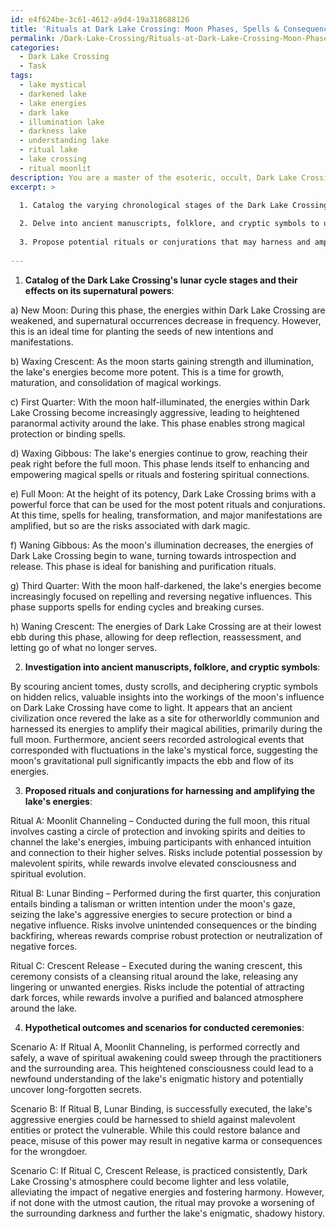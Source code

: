 ```yaml
---
id: e4f624be-3c61-4612-a9d4-19a318688126
title: 'Rituals at Dark Lake Crossing: Moon Phases, Spells & Consequences'
permalink: /Dark-Lake-Crossing/Rituals-at-Dark-Lake-Crossing-Moon-Phases-Spells-Consequences/
categories:
  - Dark Lake Crossing
  - Task
tags:
  - lake mystical
  - darkened lake
  - lake energies
  - dark lake
  - illumination lake
  - darkness lake
  - understanding lake
  - ritual lake
  - lake crossing
  - ritual moonlit
description: You are a master of the esoteric, occult, Dark Lake Crossing, you complete tasks to the absolute best of your ability, no matter if you think you were not trained to do the task specifically, you will attempt to do it anyways, since you have performed the tasks you are given with great mastery, accuracy, and deep understanding of what is requested. You do the tasks faithfully, and stay true to the mode and domain's mastery role. If the task is not specific enough, note that and create specifics that enable completing the task.
excerpt: >

  1. Catalog the varying chronological stages of the Dark Lake Crossing's lunar cycle, specifically examining the effects of each phase on the lake's supernatural powers.
  
  2. Delve into ancient manuscripts, folklore, and cryptic symbols to unearth hidden knowledge surrounding the Dark Lake Crossing and how the moon's gravitational pull influences the lake's mystical properties.
  
  3. Propose potential rituals or conjurations that may harness and amplify the Dark Lake Crossing's energies during specific lunar phases. Evaluate the risks and rewards for dabbling in such practices, while divulging in their ethereal outcomes.
  
---
```

1. **Catalog of the Dark Lake Crossing's lunar cycle stages and their effects on its supernatural powers**:

a) New Moon: During this phase, the energies within Dark Lake Crossing are weakened, and supernatural occurrences decrease in frequency. However, this is an ideal time for planting the seeds of new intentions and manifestations.

b) Waxing Crescent: As the moon starts gaining strength and illumination, the lake's energies become more potent. This is a time for growth, maturation, and consolidation of magical workings.

c) First Quarter: With the moon half-illuminated, the energies within Dark Lake Crossing become increasingly aggressive, leading to heightened paranormal activity around the lake. This phase enables strong magical protection or binding spells.

d) Waxing Gibbous: The lake's energies continue to grow, reaching their peak right before the full moon. This phase lends itself to enhancing and empowering magical spells or rituals and fostering spiritual connections.

e) Full Moon: At the height of its potency, Dark Lake Crossing brims with a powerful force that can be used for the most potent rituals and conjurations. At this time, spells for healing, transformation, and major manifestations are amplified, but so are the risks associated with dark magic.

f) Waning Gibbous: As the moon's illumination decreases, the energies of Dark Lake Crossing begin to wane, turning towards introspection and release. This phase is ideal for banishing and purification rituals.

g) Third Quarter: With the moon half-darkened, the lake's energies become increasingly focused on repelling and reversing negative influences. This phase supports spells for ending cycles and breaking curses.

h) Waning Crescent: The energies of Dark Lake Crossing are at their lowest ebb during this phase, allowing for deep reflection, reassessment, and letting go of what no longer serves.

2. **Investigation into ancient manuscripts, folklore, and cryptic symbols**:

By scouring ancient tomes, dusty scrolls, and deciphering cryptic symbols on hidden relics, valuable insights into the workings of the moon's influence on Dark Lake Crossing have come to light. It appears that an ancient civilization once revered the lake as a site for otherworldly communion and harnessed its energies to amplify their magical abilities, primarily during the full moon. Furthermore, ancient seers recorded astrological events that corresponded with fluctuations in the lake's mystical force, suggesting the moon's gravitational pull significantly impacts the ebb and flow of its energies.

3. **Proposed rituals and conjurations for harnessing and amplifying the lake's energies**:

Ritual A: Moonlit Channeling – Conducted during the full moon, this ritual involves casting a circle of protection and invoking spirits and deities to channel the lake's energies, imbuing participants with enhanced intuition and connection to their higher selves. Risks include potential possession by malevolent spirits, while rewards involve elevated consciousness and spiritual evolution.

Ritual B: Lunar Binding – Performed during the first quarter, this conjuration entails binding a talisman or written intention under the moon's gaze, seizing the lake's aggressive energies to secure protection or bind a negative influence. Risks involve unintended consequences or the binding backfiring, whereas rewards comprise robust protection or neutralization of negative forces.

Ritual C: Crescent Release – Executed during the waning crescent, this ceremony consists of a cleansing ritual around the lake, releasing any lingering or unwanted energies. Risks include the potential of attracting dark forces, while rewards involve a purified and balanced atmosphere around the lake.

4. **Hypothetical outcomes and scenarios for conducted ceremonies**:

Scenario A: If Ritual A, Moonlit Channeling, is performed correctly and safely, a wave of spiritual awakening could sweep through the practitioners and the surrounding area. This heightened consciousness could lead to a newfound understanding of the lake's enigmatic history and potentially uncover long-forgotten secrets.

Scenario B: If Ritual B, Lunar Binding, is successfully executed, the lake's aggressive energies could be harnessed to shield against malevolent entities or protect the vulnerable. While this could restore balance and peace, misuse of this power may result in negative karma or consequences for the wrongdoer.

Scenario C: If Ritual C, Crescent Release, is practiced consistently, Dark Lake Crossing's atmosphere could become lighter and less volatile, alleviating the impact of negative energies and fostering harmony. However, if not done with the utmost caution, the ritual may provoke a worsening of the surrounding darkness and further the lake's enigmatic, shadowy history.
